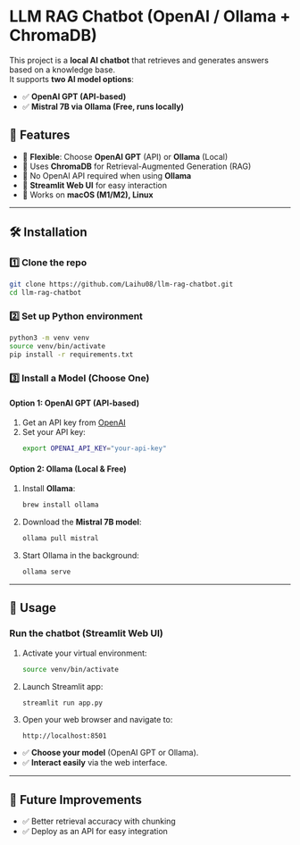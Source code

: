 # LLM RAG Chatbot (OpenAI / Ollama + ChromaDB)

This project is a **local AI chatbot** that retrieves and generates answers based on a knowledge base.  
It supports **two AI model options**:
- ✅ **OpenAI GPT (API-based)**
- ✅ **Mistral 7B via Ollama (Free, runs locally)**

## 🚀 Features
- 🔹 **Flexible**: Choose **OpenAI GPT** (API) or **Ollama** (Local)
- 🔹 Uses **ChromaDB** for Retrieval-Augmented Generation (RAG)
- 🔹 No OpenAI API required when using **Ollama**
- 🔹 **Streamlit Web UI** for easy interaction
- 🔹 Works on **macOS (M1/M2), Linux**

---

## 🛠 Installation
### **1️⃣ Clone the repo**
```bash
git clone https://github.com/Laihu08/llm-rag-chatbot.git
cd llm-rag-chatbot
```

### **2️⃣ Set up Python environment**
```bash
python3 -m venv venv
source venv/bin/activate
pip install -r requirements.txt
```

### **3️⃣ Install a Model (Choose One)**
#### **Option 1: OpenAI GPT (API-based)**
1. Get an API key from [OpenAI](https://platform.openai.com/)
2. Set your API key:
   ```bash
   export OPENAI_API_KEY="your-api-key"
   ```

#### **Option 2: Ollama (Local & Free)**
1. Install **Ollama**:
   ```bash
   brew install ollama
   ```
2. Download the **Mistral 7B model**:
   ```bash
   ollama pull mistral
   ```
3. Start Ollama in the background:
   ```bash
   ollama serve
   ```

---

## 💬 Usage
### **Run the chatbot (Streamlit Web UI)**

1. Activate your virtual environment:
   ```bash
   source venv/bin/activate
   ```

2. Launch Streamlit app:
   ```bash
   streamlit run app.py
   ```

3. Open your web browser and navigate to:
   ```
   http://localhost:8501
   ```

- ✅ **Choose your model** (OpenAI GPT or Ollama).
- ✅ **Interact easily** via the web interface.

---

## 🎯 Future Improvements
- ✅ Better retrieval accuracy with chunking
- ✅ Deploy as an API for easy integration

